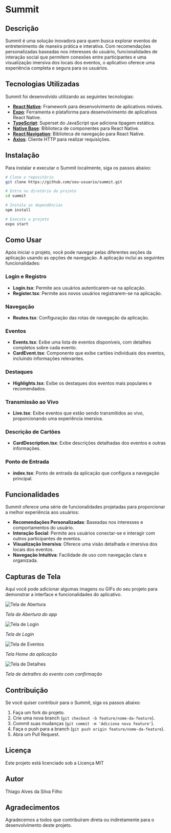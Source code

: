 # Summit

## Descrição

Summit é uma solução inovadora para quem busca explorar eventos de entretenimento de maneira prática e interativa. Com recomendações personalizadas baseadas nos interesses do usuário, funcionalidades de interação social que permitem conexões entre participantes e uma visualização imersiva dos locais dos eventos, o aplicativo oferece uma experiência completa e segura para os usuários.

## Tecnologias Utilizadas

Summit foi desenvolvido utilizando as seguintes tecnologias:

- **[React Native](https://reactnative.dev/)**: Framework para desenvolvimento de aplicativos móveis.
- **[Expo](https://expo.dev/)**: Ferramenta e plataforma para desenvolvimento de aplicativos React Native.
- **[TypeScript](https://www.typescriptlang.org/)**: Superset do JavaScript que adiciona tipagem estática.
- **[Native Base](https://nativebase.io/)**: Biblioteca de componentes para React Native.
- **[React Navigation](https://reactnavigation.org/)**: Biblioteca de navegação para React Native.
- **[Axios](https://axios-http.com/)**: Cliente HTTP para realizar requisições.

## Instalação

Para instalar e executar o Summit localmente, siga os passos abaixo:

```bash
# Clone o repositório
git clone https://github.com/seu-usuario/summit.git

# Entre no diretório do projeto
cd summit

# Instale as dependências
npm install

# Execute o projeto
expo start
```

## Como Usar

Após iniciar o projeto, você pode navegar pelas diferentes seções da aplicação usando as opções de navegação. A aplicação inclui as seguintes funcionalidades:

### Login e Registro

- **Login.tsx**: Permite aos usuários autenticarem-se na aplicação.
- **Register.tsx**: Permite aos novos usuários registrarem-se na aplicação.

### Navegação

- **Routes.tsx**: Configuração das rotas de navegação da aplicação.

### Eventos

- **Events.tsx**: Exibe uma lista de eventos disponíveis, com detalhes completos sobre cada evento.
- **CardEvent.tsx**: Componente que exibe cartões individuais dos eventos, incluindo informações relevantes.

### Destaques

- **Highlights.tsx**: Exibe os destaques dos eventos mais populares e recomendados.

### Transmissão ao Vivo

- **Live.tsx**: Exibe eventos que estão sendo transmitidos ao vivo, proporcionando uma experiência imersiva.

### Descrição de Cartões

- **CardDescription.tsx**: Exibe descrições detalhadas dos eventos e outras informações.

### Ponto de Entrada

- **index.tsx**: Ponto de entrada da aplicação que configura a navegação principal.

## Funcionalidades

Summit oferece uma série de funcionalidades projetadas para proporcionar a melhor experiência aos usuários:

- **Recomendações Personalizadas**: Baseadas nos interesses e comportamentos do usuário.
- **Interação Social**: Permite aos usuários conectar-se e interagir com outros participantes de eventos.
- **Visualização Imersiva**: Oferece uma visão detalhada e imersiva dos locais dos eventos.
- **Navegação Intuitiva**: Facilidade de uso com navegação clara e organizada.

## Capturas de Tela

Aqui você pode adicionar algumas imagens ou GIFs do seu projeto para demonstrar a interface e funcionalidades do aplicativo.

![Tela de Abertura](./assets/Abertura.png)

*Tela de Abertura do app*

![Tela de Login](./assets/login.png)

*Tela de Login*

![Tela de Eventos](./assets/Home.png)

*Tela Home da aplicação*

![Tela de Detalhes](./assets/Detalhes.png)

*Tela de detralhrs do evento com confirmação*

## Contribuição

Se você quiser contribuir para o Summit, siga os passos abaixo:

1. Faça um fork do projeto.
2. Crie uma nova branch (`git checkout -b feature/nome-da-feature`).
3. Commit suas mudanças (`git commit -m 'Adiciona nova feature'`).
4. Faça o push para a branch (`git push origin feature/nome-da-feature`).
5. Abra um Pull Request.

## Licença

Este projeto está licenciado sob a Licença MIT 

## Autor

Thiago Alves da Silva Filho

## Agradecimentos

Agradecemos a todos que contribuíram direta ou indiretamente para o desenvolvimento deste projeto.

